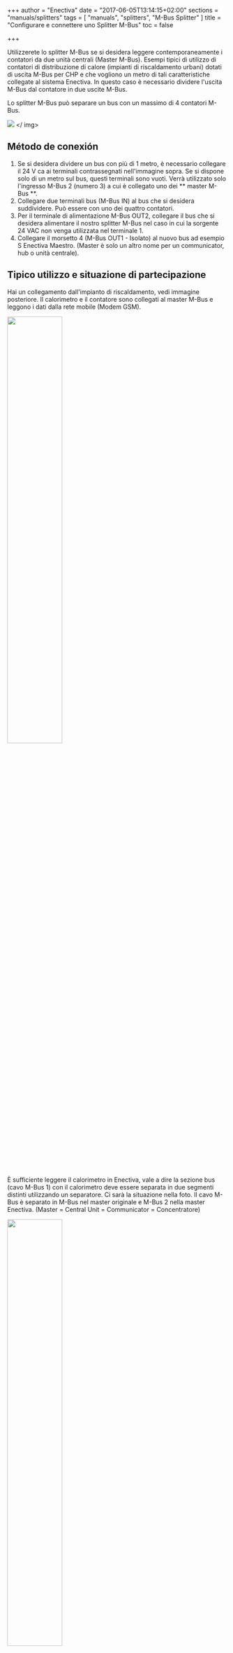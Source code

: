 +++
author = "Enectiva"
date = "2017-06-05T13:14:15+02:00"
sections = "manuals/splitters"
tags = [
    "manuals",
    "splitters",
    "M-Bus Splitter"
]
title = "Configurare e connettere uno Splitter M-Bus"
toc = false

+++

Utilizzerete lo splitter M-Bus se si desidera leggere contemporaneamente i contatori da due unità centrali (Master M-Bus). Esempi tipici di utilizzo di contatori di distribuzione di calore (impianti di riscaldamento urbani) dotati di uscita M-Bus per CHP e che vogliono un metro di tali caratteristiche collegate al sistema Enectiva. In questo caso è necessario dividere l'uscita M-Bus dal contatore in due uscite M-Bus.

Lo splitter M-Bus può separare un bus con un massimo di 4 contatori M-Bus.

<img class = "center" src = "/images/m-bus-splitter.jpg" style = "larghezza: 35%"> </ img>

## Método de conexión

1. Se si desidera dividere un bus con più di 1 metro, è necessario collegare il 24 V ca ai terminali contrassegnati nell'immagine sopra. Se si dispone solo di un metro sul bus, questi terminali sono vuoti. Verrà utilizzato solo l'ingresso M-Bus 2 (numero 3) a cui è collegato uno dei ** master M-Bus **.
2. Collegare due terminali bus (M-Bus IN) al bus che si desidera suddividere. Può essere con uno dei quattro contatori.
3. Per il terminale di alimentazione M-Bus OUT2, collegare il bus che si desidera alimentare il nostro splitter M-Bus nel caso in cui la sorgente 24 VAC non venga utilizzata nel terminale 1.
4. Collegare il morsetto 4 (M-Bus OUT1 - Isolato) al nuovo bus ad esempio S Enectiva Maestro. (Master è solo un altro nome per un communicator, hub o unità centrale).

## Tipico utilizzo e situazione di partecipazione
Hai un collegamento dall'impianto di riscaldamento, vedi immagine posteriore. Il calorimetro e il contatore sono collegati al master M-Bus e leggono i dati dalla rete mobile (Modem GSM).

<img class = "center" src = "/images/calorimeter-watermeter-to-mbusmaster.jpg" style = "width: 50%"> </img>

È sufficiente leggere il calorimetro in Enectiva, vale a dire la sezione bus (cavo M-Bus 1) con il calorimetro deve essere separata in due segmenti distinti utilizzando un separatore. Ci sarà la situazione nella foto. Il cavo M-Bus è separato in M-Bus nel master originale e M-Bus 2 nella master Enectiva. (Master = Central Unit = Communicator = Concentratore)

<img class = "center" src = "/images/calorimeter-watermeter-to-enectiva_it.jpg" style = "width: 50%"> </img>

Per configurare il M-Bus Splitter, solo i ponticelli (ponte di cortocircuito) sul bordo superiore dello splitter M-Bus.

<img class = "centro" src = "/images/short-circuit-jumper-mbus.jpg"> </img>

## Avviare

1. Quando l'alimentazione è collegata tramite un terminale di alimentazione 24 VAC o M-Bus OUT2, non accade nulla. I diodi iniziano a lampeggiare dopo circa 1-3 minuti. Ci vuole un po 'di tempo per caricare i circuiti.
2. Dopo aver collegato tutti gli autobus sia all'ingresso che alle due uscite, è necessario eseguire la scansione del bus. Bisogna gettare il ponte giallo e riportarlo indietro. Quindi, attenderete circa 10 minuti affinché un LED lampeggia costantemente sull'M-Bus. Quando la scansione è collegata, questo LED lampeggerà in 12 secondi. 1 lampeggiare significa che c'è un metro sul bus, 2 significa 2 contatori, ecc ...
3. Lasciare sempre il ponte azzurro alla posizione 2 chiuso se la velocità del M-Bus è di 2400 bd / s. (Di solito è)
4. I ponti neri 3 e 4 sono sempre aperti. Il master M-Bus leggerà i dati dai contatori sul lato M-Bus IN ogni 1 minuto.
5. Lasciare sempre il ponticello rosso in posizione 5 chiuso quando la velocità del bus è sul M2 BUS OUT2 di 2400 bd / s (di solito è).

## AVVERTENZA IN CASO DI PROBLEMA !!!

1. I cavi devono essere collegati correttamente.
2. La tensione al M-Bus IN deve essere superiore a 23 V DC.
3. La tensione di M-Bus OUT 2 dovrebbe essere superiore a 26 V DC.
4. Tutti i contatori lato bus collegati al M-BUS IN devono avere un unico indirizzo principale M-Bus.

** Se i problemi persistono, contattare il team Enectiva. **
